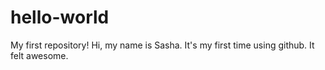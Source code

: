 # hello-world
My first repository!
Hi, my name is Sasha. It's my first time using github. It felt awesome.
